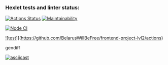 ### Hexlet tests and linter status:
[![Actions Status](https://github.com/BelarusWillBeFree/frontend-project-lvl2/workflows/hexlet-check/badge.svg)](https://github.com/BelarusWillBeFree/frontend-project-lvl2/actions)
[![Maintainability](https://api.codeclimate.com/v1/badges/41b1f076cc89afb108fc/maintainability)](https://codeclimate.com/github/BelarusWillBeFree/frontend-project-lvl2/maintainability)

[![Node CI](https://github.com/BelarusWillBeFree/frontend-project-lvl2/workflows/Node%20CI/badge.svg)](https://github.com/BelarusWillBeFree/frontend-project-lvl2/actions)

[![test]](https://github.com/BelarusWillBeFree/frontend-project-lvl2/actions/workflows/makeTests/badge.svg)](https://github.com/BelarusWillBeFree/frontend-project-lvl2/actions)

gendiff

[![asciicast](https://asciinema.org/a/ujAaeK1jEqnM5zrsmkAHAFDoY.svg)](https://asciinema.org/a/ujAaeK1jEqnM5zrsmkAHAFDoY)